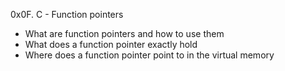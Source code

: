 0x0F. C - Function pointers
- What are function pointers and how to use them
- What does a function pointer exactly hold
- Where does a function pointer point to in the virtual memory